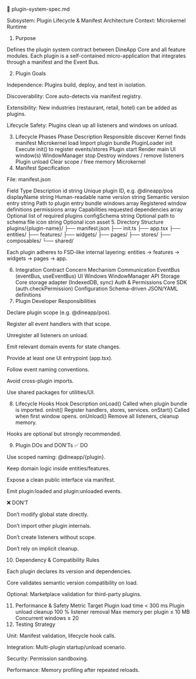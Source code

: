 📘 plugin-system-spec.md

Subsystem: Plugin Lifecycle & Manifest Architecture
Context: Microkernel Runtime

1. Purpose

Defines the plugin system contract between DineApp Core and all feature modules.
Each plugin is a self-contained micro-application that integrates through a manifest and the Event Bus.

2. Plugin Goals

Independence: Plugins build, deploy, and test in isolation.

Discoverability: Core auto-detects via manifest registry.

Extensibility: New industries (restaurant, retail, hotel) can be added as plugins.

Lifecycle Safety: Plugins clean up all listeners and windows on unload.

3. Lifecycle Phases
   Phase	Description	Responsible
   discover	Kernel finds manifest	Microkernel
   load	Import plugin bundle	PluginLoader
   init	Execute init() to register events/stores	Plugin
   start	Render main UI window(s)	WindowManager
   stop	Destroy windows / remove listeners	Plugin
   unload	Clear scope / free memory	Microkernel
4. Manifest Specification

File: manifest.json

Field	Type	Description
id	string	Unique plugin ID, e.g. @dineapp/pos
displayName	string	Human-readable name
version	string	Semantic version
entry	string	Path to plugin entry bundle
windows	array	Registered window definitions
permissions	array	Capabilities requested
dependencies	array	Optional list of required plugins
configSchema	string	Optional path to schema file
icon	string	Optional icon asset
5. Directory Structure
   plugins/{plugin-name}/
   ├── manifest.json
   ├── init.ts
   ├── app.tsx
   ├── entities/
   ├── features/
   ├── widgets/
   ├── pages/
   ├── stores/
   ├── composables/
   └── shared/


Each plugin adheres to FSD-like internal layering:
entities → features → widgets → pages → app.

6. Integration Contract
   Concern	Mechanism
   Communication	EventBus (eventBus, useEventBus)
   UI Windows	WindowManager API
   Storage	Core storage adapter (IndexedDB, sync)
   Auth & Permissions	Core SDK (auth.checkPermission)
   Configuration	Schema-driven JSON/YAML definitions
7. Plugin Developer Responsibilities

Declare plugin scope (e.g. @dineapp/pos).

Register all event handlers with that scope.

Unregister all listeners on unload.

Emit relevant domain events for state changes.

Provide at least one UI entrypoint (app.tsx).

Follow event naming conventions.

Avoid cross-plugin imports.

Use shared packages for utilities/UI.

8. Lifecycle Hooks
   Hook	Description
   onLoad()	Called when plugin bundle is imported.
   onInit()	Register handlers, stores, services.
   onStart()	Called when first window opens.
   onUnload()	Remove all listeners, cleanup memory.

Hooks are optional but strongly recommended.

9. Plugin DOs and DON’Ts
   ✅ DO

Use scoped naming: @dineapp/{plugin}.

Keep domain logic inside entities/features.

Expose a clean public interface via manifest.

Emit plugin:loaded and plugin:unloaded events.

❌ DON’T

Don’t modify global state directly.

Don’t import other plugin internals.

Don’t create listeners without scope.

Don’t rely on implicit cleanup.

10. Dependency & Compatibility Rules

Each plugin declares its version and dependencies.

Core validates semantic version compatibility on load.

Optional: Marketplace validation for third-party plugins.

11. Performance & Safety
    Metric	Target
    Plugin load time	< 300 ms
    Plugin unload cleanup	100 % listener removal
    Max memory per plugin	≤ 10 MB
    Concurrent windows	≥ 20
12. Testing Strategy

Unit: Manifest validation, lifecycle hook calls.

Integration: Multi-plugin startup/unload scenario.

Security: Permission sandboxing.

Performance: Memory profiling after repeated reloads.